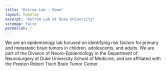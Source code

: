 ```yaml
---
title: "Ostrom Lab - Home"
layout: homelay
excerpt: "Ostrom Lab at Duke University"
sitemap: false
permalink: /
---
```


We are an epidemiology lab focused on identifying risk factors for primary and metastatic brain tumors in children, adolescents, and adults. We are part of the Division of Neuro-Epidemiology in the Department of Neurosurgery at Duke University School of Medicine, and are affiliated with the Preston Robert Tisch Brain Tumor Center. 





